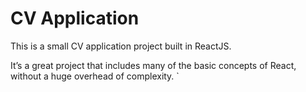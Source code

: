 # CV Application

This is a small CV application project built in ReactJS.

It’s a great project that includes many of the basic concepts of React, without a huge overhead of complexity.
`
